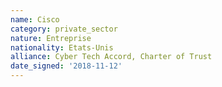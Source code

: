 ```yaml
---
name: Cisco 
category: private_sector
nature: Entreprise
nationality: Etats-Unis
alliance: Cyber Tech Accord, Charter of Trust
date_signed: '2018-11-12'
---
```

    